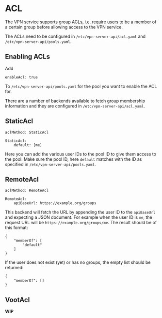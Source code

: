 # ACL

The VPN service supports group ACLs, i.e. require users to be a member of a 
certain group before allowing access to the VPN service.

The ACLs need to be configured in `/etc/vpn-server-api/acl.yaml` and 
`/etc/vpn-server-api/pools.yaml`. 

## Enabling ACLs

Add

    enableAcl: true

To `/etc/vpn-server-api/pools.yaml` for the pool you want to enable the ACL 
for.

There are a number of backends available to fetch group membership 
information and they are configured in `/etc/vpn-server-api/acl.yaml`.

## StaticAcl

    aclMethod: StaticAcl

    StaticAcl:
        default: [me]

Here you can add the various user IDs to the pool ID to give them access to
the pool. Make sure the pool ID, here `default` matches with the ID as 
specified in `/etc/vpn-server-api/pools.yaml`.

## RemoteAcl

    aclMethod: RemoteAcl

    RemoteAcl:
        apiBaseUrl: https://example.org/groups

This backend will fetch the URL by appending the user ID to the `apiBaseUrl` 
and expecting a JSON document. For example when the user ID is `me`, the 
request URL will be `https://example.org/groups/me`. The result should be 
of this format:

    {
        "memberOf": [
            "default"
        ]
    }


If the user does not exist (yet) or has no groups, the empty list should be
returned:

    {
        "memberOf": []
    }

## VootAcl

**WIP**
